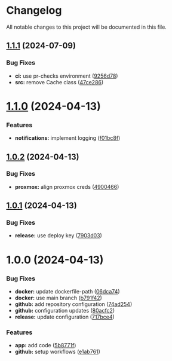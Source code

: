 # Changelog

All notable changes to this project will be documented in this file.

## [1.1.1](https://github.com/qtsone/proxmox-ntfy/compare/v1.1.0...v1.1.1) (2024-07-09)


### Bug Fixes

* **ci:** use pr-checks environment ([9256d78](https://github.com/qtsone/proxmox-ntfy/commit/9256d78f002c4dc02b482b10b8b26ede1d85d980))
* **src:** remove Cache class ([47ce286](https://github.com/qtsone/proxmox-ntfy/commit/47ce286ba24d482ed34a06d9ef99b13e4c02ab29))

# [1.1.0](https://github.com/qtsone/proxmox-ntfy/compare/v1.0.2...v1.1.0) (2024-04-13)


### Features

* **notifications:** implement logging ([f01bc8f](https://github.com/qtsone/proxmox-ntfy/commit/f01bc8fc2ff59846f1b8f11e8ee3581c80f026e8))

## [1.0.2](https://github.com/qtsone/proxmox-ntfy/compare/v1.0.1...v1.0.2) (2024-04-13)


### Bug Fixes

* **proxmox:** align proxmox creds ([4900466](https://github.com/qtsone/proxmox-ntfy/commit/490046617421ceae02a6c9174dc941eb7b1893c0))

## [1.0.1](https://github.com/qtsone/proxmox-ntfy/compare/v1.0.0...v1.0.1) (2024-04-13)


### Bug Fixes

* **release:** use deploy key ([7903d03](https://github.com/qtsone/proxmox-ntfy/commit/7903d03e76729adb27a075100a42930a9437ccb1))

# 1.0.0 (2024-04-13)


### Bug Fixes

* **docker:** update dockerfile-path ([06dca74](https://github.com/qtsone/proxmox-ntfy/commit/06dca748f70c86a83e7cc5eccbee78e5a6e4fb22))
* **docker:** use main branch ([b791f42](https://github.com/qtsone/proxmox-ntfy/commit/b791f42f1b67750f5746dcac269bbbea07330ec3))
* **github:** add repository configuration ([74ad254](https://github.com/qtsone/proxmox-ntfy/commit/74ad2548f58d3b122e6180f24cf1a9e05b6b669d))
* **github:** configuration updates ([80acfc2](https://github.com/qtsone/proxmox-ntfy/commit/80acfc2f139ee0681a6883cc39774817a52ac145))
* **release:** update configuration ([717bce4](https://github.com/qtsone/proxmox-ntfy/commit/717bce414b4d29addf9795cca8efc13718a89d90))


### Features

* **app:** add code ([5b8771f](https://github.com/qtsone/proxmox-ntfy/commit/5b8771ff0d1e550d0ca46206b620fc301dac0267))
* **github:** setup workflows ([e1ab761](https://github.com/qtsone/proxmox-ntfy/commit/e1ab761fe2dd39d9897de15f6c50385b6cd3b1bd))

